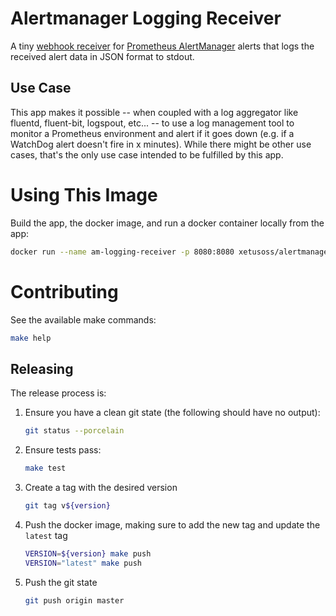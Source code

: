 # Alertmanager Logging Receiver

A tiny [webhook receiver](https://prometheus.io/docs/alerting/configuration/#webhook_config) for [Prometheus AlertManager](https://prometheus.io/docs/alerting/overview/) alerts that logs the received alert data in JSON format to stdout.

## Use Case

This app makes it possible -- when coupled with a log aggregator like fluentd, fluent-bit, logspout, etc... -- to use a log management tool to monitor a Prometheus environment and alert if it goes down (e.g. if a WatchDog alert doesn't fire in x minutes). While there might be other use cases, that's the only use case intended to be fulfilled by this app.

# Using This Image

Build the app, the docker image, and run a docker container locally from the app:

```sh
docker run --name am-logging-receiver -p 8080:8080 xetusoss/alertmanager-logging-receiver:latest
```

# Contributing

See the available make commands:

```sh
make help
```

## Releasing

The release process is:

1. Ensure you have a clean git state (the following should have no output):

    ```sh
    git status --porcelain
    ```

2. Ensure tests pass:

    ```sh
    make test
    ```

3. Create a tag with the desired version

    ```sh
    git tag v${version}
    ```

4. Push the docker image, making sure to add the new tag and update the `latest` tag

    ```sh
    VERSION=${version} make push
    VERSION="latest" make push
    ```

5. Push the git state

    ```sh
    git push origin master
